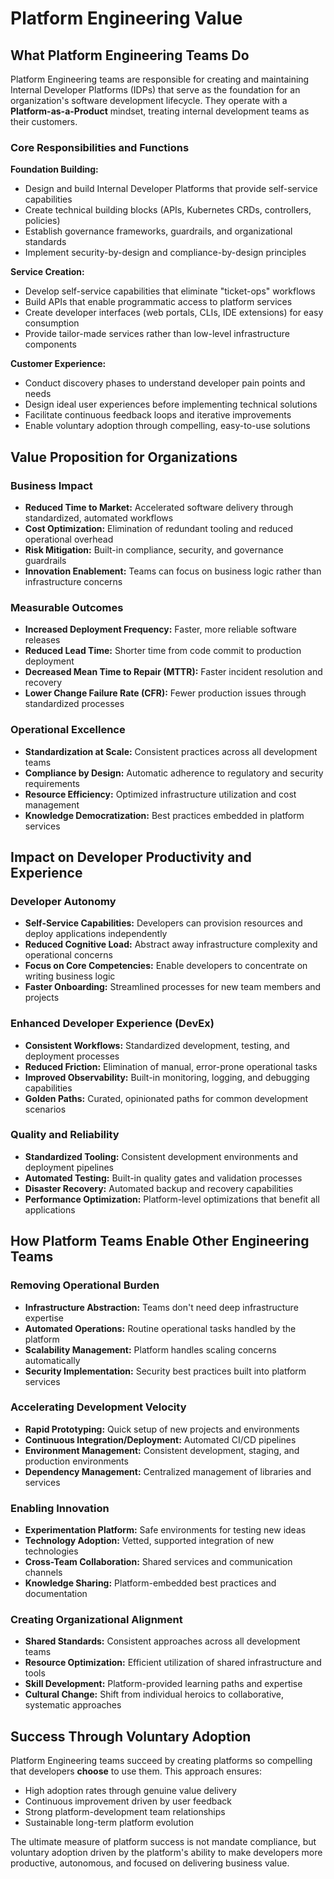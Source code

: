 # Platform Engineering Value

## What Platform Engineering Teams Do

Platform Engineering teams are responsible for creating and maintaining Internal Developer Platforms (IDPs) that serve as the foundation for an organization's software development lifecycle. They operate with a **Platform-as-a-Product** mindset, treating internal development teams as their customers.

### Core Responsibilities and Functions

**Foundation Building:**
- Design and build Internal Developer Platforms that provide self-service capabilities
- Create technical building blocks (APIs, Kubernetes CRDs, controllers, policies)
- Establish governance frameworks, guardrails, and organizational standards
- Implement security-by-design and compliance-by-design principles

**Service Creation:**
- Develop self-service capabilities that eliminate "ticket-ops" workflows
- Build APIs that enable programmatic access to platform services
- Create developer interfaces (web portals, CLIs, IDE extensions) for easy consumption
- Provide tailor-made services rather than low-level infrastructure components

**Customer Experience:**
- Conduct discovery phases to understand developer pain points and needs
- Design ideal user experiences before implementing technical solutions
- Facilitate continuous feedback loops and iterative improvements
- Enable voluntary adoption through compelling, easy-to-use solutions

## Value Proposition for Organizations

### Business Impact
- **Reduced Time to Market:** Accelerated software delivery through standardized, automated workflows
- **Cost Optimization:** Elimination of redundant tooling and reduced operational overhead
- **Risk Mitigation:** Built-in compliance, security, and governance guardrails
- **Innovation Enablement:** Teams can focus on business logic rather than infrastructure concerns

### Measurable Outcomes
- **Increased Deployment Frequency:** Faster, more reliable software releases
- **Reduced Lead Time:** Shorter time from code commit to production deployment
- **Decreased Mean Time to Repair (MTTR):** Faster incident resolution and recovery
- **Lower Change Failure Rate (CFR):** Fewer production issues through standardized processes

### Operational Excellence
- **Standardization at Scale:** Consistent practices across all development teams
- **Compliance by Design:** Automatic adherence to regulatory and security requirements
- **Resource Efficiency:** Optimized infrastructure utilization and cost management
- **Knowledge Democratization:** Best practices embedded in platform services

## Impact on Developer Productivity and Experience

### Developer Autonomy
- **Self-Service Capabilities:** Developers can provision resources and deploy applications independently
- **Reduced Cognitive Load:** Abstract away infrastructure complexity and operational concerns
- **Focus on Core Competencies:** Enable developers to concentrate on writing business logic
- **Faster Onboarding:** Streamlined processes for new team members and projects

### Enhanced Developer Experience (DevEx)
- **Consistent Workflows:** Standardized development, testing, and deployment processes
- **Reduced Friction:** Elimination of manual, error-prone operational tasks
- **Improved Observability:** Built-in monitoring, logging, and debugging capabilities
- **Golden Paths:** Curated, opinionated paths for common development scenarios

### Quality and Reliability
- **Standardized Tooling:** Consistent development environments and deployment pipelines
- **Automated Testing:** Built-in quality gates and validation processes
- **Disaster Recovery:** Automated backup and recovery capabilities
- **Performance Optimization:** Platform-level optimizations that benefit all applications

## How Platform Teams Enable Other Engineering Teams

### Removing Operational Burden
- **Infrastructure Abstraction:** Teams don't need deep infrastructure expertise
- **Automated Operations:** Routine operational tasks handled by the platform
- **Scalability Management:** Platform handles scaling concerns automatically
- **Security Implementation:** Security best practices built into platform services

### Accelerating Development Velocity
- **Rapid Prototyping:** Quick setup of new projects and environments
- **Continuous Integration/Deployment:** Automated CI/CD pipelines
- **Environment Management:** Consistent development, staging, and production environments
- **Dependency Management:** Centralized management of libraries and services

### Enabling Innovation
- **Experimentation Platform:** Safe environments for testing new ideas
- **Technology Adoption:** Vetted, supported integration of new technologies
- **Cross-Team Collaboration:** Shared services and communication channels
- **Knowledge Sharing:** Platform-embedded best practices and documentation

### Creating Organizational Alignment
- **Shared Standards:** Consistent approaches across all development teams
- **Resource Optimization:** Efficient utilization of shared infrastructure and tools
- **Skill Development:** Platform-provided learning paths and expertise
- **Cultural Change:** Shift from individual heroics to collaborative, systematic approaches

## Success Through Voluntary Adoption

Platform Engineering teams succeed by creating platforms so compelling that developers **choose** to use them. This approach ensures:
- High adoption rates through genuine value delivery
- Continuous improvement driven by user feedback
- Strong platform-development team relationships
- Sustainable long-term platform evolution

The ultimate measure of platform success is not mandate compliance, but voluntary adoption driven by the platform's ability to make developers more productive, autonomous, and focused on delivering business value.